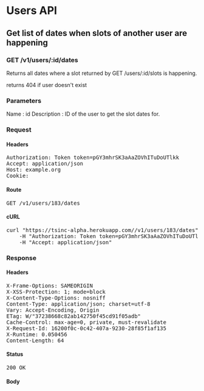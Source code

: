 # Users API

## Get list of dates when slots of another user are happening

### GET /v1/users/:id/dates

Returns all dates where a slot returned by GET /users/:id/slots is happening.

returns 404 if user doesn&#39;t exist

### Parameters

Name : id
Description : ID of the user to get the slot dates for.

### Request

#### Headers

<pre>Authorization: Token token=pGY3mhrSK3aAaZOVhITuDoUTlkk
Accept: application/json
Host: example.org
Cookie: </pre>

#### Route

<pre>GET /v1/users/183/dates</pre>

#### cURL

<pre class="request">curl &quot;https://tsinc-alpha.herokuapp.com//v1/users/183/dates&quot; -X GET \
	-H &quot;Authorization: Token token=pGY3mhrSK3aAaZOVhITuDoUTlkk&quot; \
	-H &quot;Accept: application/json&quot;</pre>

### Response

#### Headers

<pre>X-Frame-Options: SAMEORIGIN
X-XSS-Protection: 1; mode=block
X-Content-Type-Options: nosniff
Content-Type: application/json; charset=utf-8
Vary: Accept-Encoding, Origin
ETag: W/&quot;37238668c82ab142750f45cd91f05adb&quot;
Cache-Control: max-age=0, private, must-revalidate
X-Request-Id: 16200f0c-0c42-407a-9230-28f85f1af135
X-Runtime: 0.050456
Content-Length: 64</pre>

#### Status

<pre>200 OK</pre>

#### Body

```javascript

```
